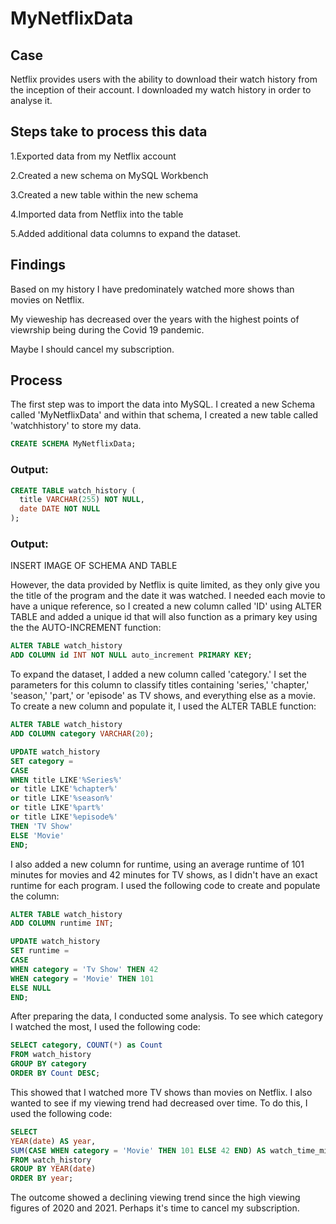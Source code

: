 # MyNetflixData

## Case
Netflix provides users with the ability to download their watch history from the inception of their account. I downloaded my watch history in order to analyse it.

## Steps take to process this data
1.Exported data from my Netflix account

2.Created a new schema on MySQL Workbench

3.Created a new table within the new schema

4.Imported data from Netflix into the table

5.Added additional data columns to expand the dataset. 

## Findings
Based on my history I have predominately watched more shows than movies on Netflix. 

My vieweship has decreased over the years with the highest points of viewrship being during the Covid 19 pandemic. 

Maybe I should cancel my subscription.

## Process

The first step was to import the data into MySQL. I created a new Schema called 'MyNetflixData' and within that schema, I created a new table called 'watchhistory' to store my data.

```sql
CREATE SCHEMA MyNetflixData;
```

### Output:

```sql
CREATE TABLE watch_history (
  title VARCHAR(255) NOT NULL,
  date DATE NOT NULL
);
```

### Output:

INSERT IMAGE OF SCHEMA AND TABLE

However, the data provided by Netflix is quite limited, as they only give you the title of the program and the date it was watched. I needed each movie to have a unique reference, so I created a new column called 'ID' using ALTER TABLE and added a unique id that will also function as a primary key using the  the AUTO-INCREMENT function:

```sql
ALTER TABLE watch_history
ADD COLUMN id INT NOT NULL auto_increment PRIMARY KEY;
```

To expand the dataset, I added a new column called 'category.' I set the parameters for this column to classify titles containing 'series,' 'chapter,' 'season,' 'part,' or 'episode' as TV shows, and everything else as a movie. To create a new column and populate it, I used the ALTER TABLE function:

```sql
ALTER TABLE watch_history
ADD COLUMN category VARCHAR(20);
```

```sql
UPDATE watch_history
SET category =
CASE
WHEN title LIKE'%Series%'
or title LIKE'%chapter%'
or title LIKE'%season%'
or title LIKE'%part%'
or title LIKE'%episode%'
THEN 'TV Show'
ELSE 'Movie'
END;
```

I also added a new column for runtime, using an average runtime of 101 minutes for movies and 42 minutes for TV shows, as I didn't have an exact runtime for each program. I used the following code to create and populate the column:

```sql
ALTER TABLE watch_history
ADD COLUMN runtime INT;
```

```sql
UPDATE watch_history
SET runtime =
CASE
WHEN category = 'Tv Show' THEN 42
WHEN category = 'Movie' THEN 101
ELSE NULL
END;
```

After preparing the data, I conducted some analysis. To see which category I watched the most, I used the following code:

```sql
SELECT category, COUNT(*) as Count
FROM watch_history
GROUP BY category
ORDER BY Count DESC;
```

This showed that I watched more TV shows than movies on Netflix. I also wanted to see if my viewing trend had decreased over time. To do this, I used the following code:

```sql
SELECT
YEAR(date) AS year,
SUM(CASE WHEN category = 'Movie' THEN 101 ELSE 42 END) AS watch_time_minutes
FROM watch_history
GROUP BY YEAR(date)
ORDER BY year;
```

The outcome showed a declining viewing trend since the high viewing figures of 2020 and 2021. Perhaps it's time to cancel my subscription.

